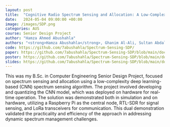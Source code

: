 ```yaml
---
layout: post
title:  "Cognitive Radio Spectrum Sensing and Allocation: A Low-Complexity Deep Learning Approach"
date:   2024-05-04 09:00:00 +00:00
image: /images/SDP.png
categories: AUS
course: Senior Design Project
author: "Hamza Ahmed Abushahla"
authors: "<strong>Hamza Abushahla</strong>, Ghanim Al-Ali, Sultan Abdalla, Muhammad Ismail Sadaqat, Mohamed AlHajri, Taha Landolsi"
code: https://github.com/7abushahla/Spectrum-Sensing-SDP/
paper: https://github.com/7abushahla/Spectrum-Sensing-SDP/blob/main/docs/Final_Report.pdf
poster: https://github.com/7abushahla/Spectrum-Sensing-SDP/blob/main/docs/Poster.pdf
slides: https://github.com/7abushahla/Spectrum-Sensing-SDP/blob/main/docs/Slides.pptx
---
```

This was my B.Sc. in Computer Engineering Senior Design Project, focused on spectrum sensing and allocation using a low-complexity deep learning-based (CNN) spectrum sensing algorithm. The project involved developing and quantizing the CNN model, which was deployed on hardware for real-time operation. The solution was demonstrated both in simulation and on hardware, utilizing a Raspberry Pi as the central node, RTL-SDR for signal sensing, and LoRa transceivers for communication. This dual demonstration validated the practicality and efficiency of the approach in addressing dynamic spectrum management challenges.